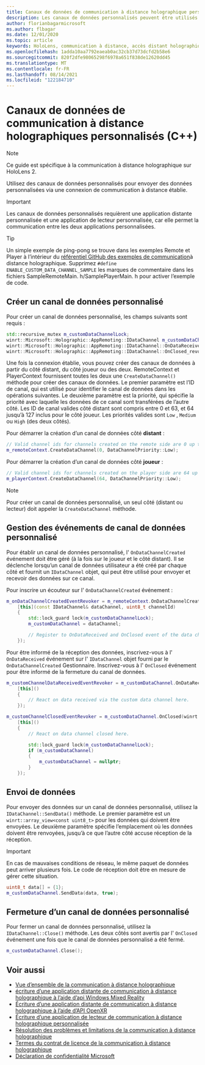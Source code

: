 ```yaml
---
title: Canaux de données de communication à distance holographique personnalisés
description: Les canaux de données personnalisés peuvent être utilisés pour envoyer des données utilisateur sur la connexion de communication à distance holographique déjà établie.
author: florianbagarmicrosoft
ms.author: flbagar
ms.date: 12/01/2020
ms.topic: article
keywords: HoloLens, communication à distance, accès distant holographique, casque de réalité mixte, casque windows mixed reality, casque de réalité virtuelle, canaux de données
ms.openlocfilehash: 1adda10aa7792eaeab0ac32cb37d73dcfd2b58e6
ms.sourcegitcommit: 820f2dfe98065298f6978a651f838de12620dd45
ms.translationtype: MT
ms.contentlocale: fr-FR
ms.lasthandoff: 08/14/2021
ms.locfileid: "122184710"
---
```

# <a name="custom-holographic-remoting-data-channels-c"></a>Canaux de données de communication à distance holographiques personnalisés (C++)

>[!NOTE]
>Ce guide est spécifique à la communication à distance holographique sur HoloLens 2.

Utilisez des canaux de données personnalisés pour envoyer des données personnalisées via une connexion de communication à distance établie.

>[!IMPORTANT]
>Les canaux de données personnalisés requièrent une application distante personnalisée et une application de lecteur personnalisée, car elle permet la communication entre les deux applications personnalisées.

>[!TIP]
>Un simple exemple de ping-pong se trouve dans les exemples Remote et Player à l’intérieur du [référentiel GitHub des exemples de communication](https://github.com/microsoft/MixedReality-HolographicRemoting-Samples)à distance holographique. Supprimez ```#define ENABLE_CUSTOM_DATA_CHANNEL_SAMPLE``` les marques de commentaire dans les fichiers SampleRemoteMain. h/SamplePlayerMain. h pour activer l’exemple de code.


## <a name="create-a-custom-data-channel"></a>Créer un canal de données personnalisé


Pour créer un canal de données personnalisé, les champs suivants sont requis :
```cpp
std::recursive_mutex m_customDataChannelLock;
winrt::Microsoft::Holographic::AppRemoting::IDataChannel m_customDataChannel = nullptr;
winrt::Microsoft::Holographic::AppRemoting::IDataChannel::OnDataReceived_revoker m_customChannelDataReceivedEventRevoker;
winrt::Microsoft::Holographic::AppRemoting::IDataChannel::OnClosed_revoker m_customChannelClosedEventRevoker;
```

Une fois la connexion établie, vous pouvez créer des canaux de données à partir du côté distant, du côté joueur ou des deux. RemoteContext et PlayerContext fournissent toutes les deux une ```CreateDataChannel()``` méthode pour créer des canaux de données. Le premier paramètre est l’ID de canal, qui est utilisé pour identifier le canal de données dans les opérations suivantes. Le deuxième paramètre est la priorité, qui spécifie la priorité avec laquelle les données de ce canal sont transférées de l’autre côté. Les ID de canal valides côté distant sont compris entre 0 et 63, et 64 jusqu’à 127 inclus pour le côté joueur. Les priorités valides sont ```Low``` , ```Medium``` ou ```High``` (des deux côtés).

Pour démarrer la création d’un canal de données côté **distant** :
```cpp
// Valid channel ids for channels created on the remote side are 0 up to and including 63
m_remoteContext.CreateDataChannel(0, DataChannelPriority::Low);
```

Pour démarrer la création d’un canal de données côté **joueur** :
```cpp
// Valid channel ids for channels created on the player side are 64 up to and including 127
m_playerContext.CreateDataChannel(64, DataChannelPriority::Low);
```

>[!NOTE]
>Pour créer un canal de données personnalisé, un seul côté (distant ou lecteur) doit appeler la ```CreateDataChannel``` méthode.

## <a name="handling-custom-data-channel-events"></a>Gestion des événements de canal de données personnalisé

Pour établir un canal de données personnalisé, l' ```OnDataChannelCreated``` événement doit être géré (à la fois sur le joueur et le côté distant). Il se déclenche lorsqu’un canal de données utilisateur a été créé par chaque côté et fournit un ```IDataChannel``` objet, qui peut être utilisé pour envoyer et recevoir des données sur ce canal.

Pour inscrire un écouteur sur l' ```OnDataChannelCreated``` événement :
```cpp
m_onDataChannelCreatedEventRevoker = m_remoteContext.OnDataChannelCreated(winrt::auto_revoke,
    [this](const IDataChannel& dataChannel, uint8_t channelId)
    {
        std::lock_guard lock(m_customDataChannelLock);
        m_customDataChannel = dataChannel;

        // Register to OnDataReceived and OnClosed event of the data channel here, see below...
    });
```

Pour être informé de la réception des données, inscrivez-vous à l' ```OnDataReceived``` événement sur l' ```IDataChannel``` objet fourni par le ```OnDataChannelCreated``` Gestionnaire. Inscrivez-vous à l' ```OnClosed``` événement pour être informé de la fermeture du canal de données.

```cpp
m_customChannelDataReceivedEventRevoker = m_customDataChannel.OnDataReceived(winrt::auto_revoke, 
    [this]()
    {
        // React on data received via the custom data channel here.
    });

m_customChannelClosedEventRevoker = m_customDataChannel.OnClosed(winrt::auto_revoke,
    [this]()
    {
        // React on data channel closed here.

        std::lock_guard lock(m_customDataChannelLock);
        if (m_customDataChannel)
        {
            m_customDataChannel = nullptr;
        }
    });
```

## <a name="sending-data"></a>Envoi de données

Pour envoyer des données sur un canal de données personnalisé, utilisez la ```IDataChannel::SendData()``` méthode. Le premier paramètre est un ```winrt::array_view<const uint8_t>``` pour les données qui doivent être envoyées. Le deuxième paramètre spécifie l’emplacement où les données doivent être renvoyées, jusqu’à ce que l’autre côté accuse réception de la réception. 

>[!IMPORTANT]
>En cas de mauvaises conditions de réseau, le même paquet de données peut arriver plusieurs fois. Le code de réception doit être en mesure de gérer cette situation.

```cpp
uint8_t data[] = {1};
m_customDataChannel.SendData(data, true);
```

## <a name="closing-a-custom-data-channel"></a>Fermeture d’un canal de données personnalisé

Pour fermer un canal de données personnalisé, utilisez la ```IDataChannel::Close()``` méthode. Les deux côtés sont avertis par l' ```OnClosed``` événement une fois que le canal de données personnalisé a été fermé.

```cpp
m_customDataChannel.Close();
```

## <a name="see-also"></a>Voir aussi
* [Vue d’ensemble de la communication à distance holographique](holographic-remoting-overview.md)
* [écriture d’une application distante de communication à distance holographique à l’aide d’api Windows Mixed Reality](holographic-remoting-create-remote-wmr.md)
* [Écriture d’une application distante de communication à distance holographique à l’aide d’API OpenXR](holographic-remoting-create-remote-openxr.md)
* [Écriture d’une application de lecteur de communication à distance holographique personnalisée](holographic-remoting-create-player.md)
* [Résolution des problèmes et limitations de la communication à distance holographique](holographic-remoting-troubleshooting.md)
* [Termes du contrat de licence de la communication à distance holographique](/legal/mixed-reality/microsoft-holographic-remoting-software-license-terms)
* [Déclaration de confidentialité Microsoft](https://go.microsoft.com/fwlink/?LinkId=521839)
